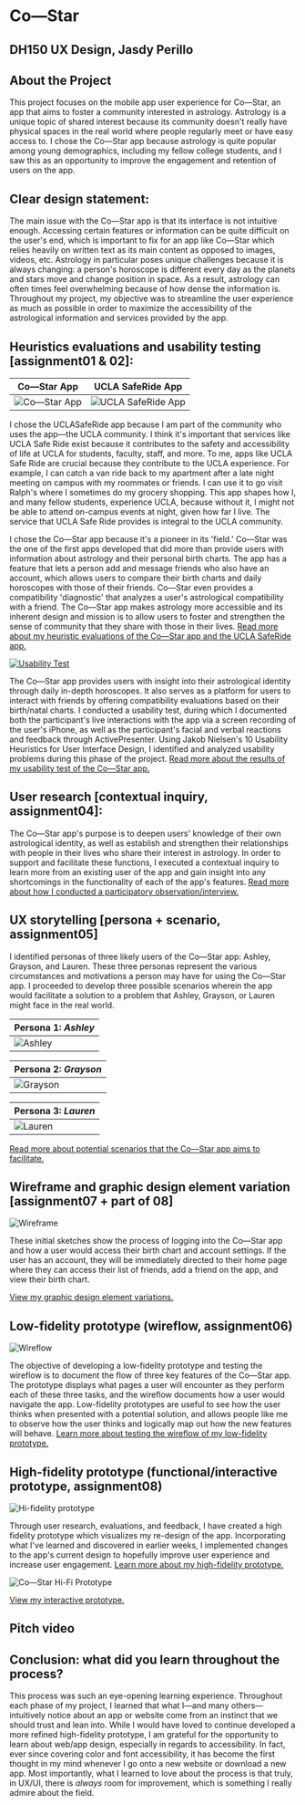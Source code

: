 # Co—Star
## DH150 UX Design, Jasdy Perillo

## About the Project
This project focuses on the mobile app user experience for Co—Star, an app that aims to foster a community interested in astrology. Astrology is a unique topic of shared interest because its community doesn't really have physical spaces in the real world where people regularly meet or have easy access to. I chose the Co—Star app because astrology is quite popular among young demographics, including my fellow college students, and I saw this as an opportunity to improve the engagement and retention of users on the app. 

## Clear design statement: 
The main issue with the Co—Star app is that its interface is not intuitive enough. Accessing certain features or information can be quite difficult on the user's end, which is important to fix for an app like Co—Star which relies heavily on written text as its main content as opposed to images, videos, etc. Astrology in particular poses unique challenges because it is always changing: a person's horoscope is different every day as the planets and stars move and change position in space. As a result, astrology can often times feel overwhelming because of how dense the information is. Throughout my project, my objective was to streamline the user experience as much as possible in order to maximize the accessibility of the astrological information and services provided by the app. 

## Heuristics evaluations and usability testing [assignment01 & 02]:
Co—Star App | UCLA SafeRide App
------------|------------------
![Co—Star App](https://www.costarastrology.com/ae79d1856d442121e3193ec45552b22e.png)|![UCLA SafeRide App](https://drive.google.com/uc?id=1VkNl9y5_Y07X-yzWwfkaPe04EwyaRhyn)

I chose the UCLASafeRide app because I am part of the community who uses the app—the UCLA community. I think it's important that services like UCLA Safe Ride exist because it contributes to the safety and accessibility of life at UCLA for students, faculty, staff, and more. To me, apps like UCLA Safe Ride are crucial because they contribute to the UCLA experience. For example, I can catch a van ride back to my apartment after a late night meeting on campus with my roommates or friends. I can use it to go visit Ralph's where I sometimes do my grocery shopping. This app shapes how I, and many fellow students, experience UCLA, because without it, I might not be able to attend on-campus events at night, given how far I live. The service that UCLA Safe Ride provides is integral to the UCLA community.

I chose the Co—Star app because it's a pioneer in its 'field.' Co—Star was the one of the first apps developed that did more than provide users with information about astrology and their personal birth charts. The app has a feature that lets a person add and message friends who also have an account, which allows users to compare their birth charts and daily horoscopes with those of their friends. Co—Star even provides a compatibility 'diagnostic' that analyzes a user's astrological compatibility with a friend. The Co—Star app makes astrology more accessible and its inherent design and mission is to allow users to foster and strengthen the sense of community that they share with those in their lives. [Read more about my heuristic evaluations of the Co—Star app and the UCLA SafeRide app.](https://github.com/jasdyperillo/DH-150/blob/master/Assignment-01/README2old.md)

[![Usability Test](https://drive.google.com/uc?id=199mwi4zg7FumCMclRz5TiOaH54-bwWfa)](https://drive.google.com/uc?id=1_mpuG16G6bMX4zHBM04jWuiE07jLloum)

The Co—Star app provides users with insight into their astrological identity through daily in-depth horoscopes. It also serves as a platform for users to interact with friends by offering compatibility evaluations based on their birth/natal charts. I conducted a usability test, during which I documented both the participant's live interactions with the app via  a screen recording of the user's iPhone, as well as the participant's facial and verbal reactions and feedback through ActivePresenter. Using Jakob Nielsen's 10 Usability Heuristics for User Interface Design, I identified and analyzed usability problems during this phase of the project. [Read more about the results of my usability test of the Co—Star app.](https://github.com/jasdyperillo/DH-150/blob/master/Assignment-02/README.md)

## User research [contextual inquiry, assignment04]:
The Co—Star app's purpose is to deepen users' knowledge of their own astrological identity, as well as establish and strengthen their relationships with people in their lives who share their interest in astrology. In order to support and facilitate these functions, I executed a contextual inquiry to learn more from an existing user of the app and gain insight into any shortcomings in the functionality of each of the app's features. [Read more about how I conducted a participatory observation/interview.](https://github.com/jasdyperillo/DH-150/blob/master/Assignment-04/README.md) 

## UX storytelling [persona + scenario, assignment05]
I identified personas of three likely users of the Co—Star app: Ashley, Grayson, and Lauren. These three personas represent the various circumstances and motivations a person may have for using the Co—Star app. I proceeded to develop three possible scenarios wherein the app would facilitate a solution to a problem that Ashley, Grayson, or Lauren might face in the real world. 

Persona 1: _Ashley_ |
--------------------|
![Ashley](https://camo.githubusercontent.com/6566cf2d4b2ba2e60607ec5e98baa10f09c70904/68747470733a2f2f616b372e706963646e2e6e65742f7368757474657273746f636b2f766964656f732f363136373530372f7468756d622f312e6a7067)|

Persona 2: _Grayson_|
--------------------|
![Grayson](https://camo.githubusercontent.com/79639091e0befb561bd90dc67b125dec13d29c30/68747470733a2f2f6661726d7765656b2e636f6d2f77702d636f6e74656e742f75706c6f6164732f323031392f30382f322e34343535353338392e6a7067)|

Persona 3: _Lauren_|
-------------------|
![Lauren](https://camo.githubusercontent.com/89ef4b67910346c5f5a242cea683f058d38dcbb3/68747470733a2f2f7777772e6f6e6574726176656c2e636f6d2f676f696e672d706c616365732f77702d636f6e74656e742f75706c6f6164732f323031362f30372f7368757474657273746f636b5f3136363532323438312d383130783534302e6a7067)|

[Read more about potential scenarios that the Co—Star app aims to facilitate.](https://github.com/jasdyperillo/DH-150/blob/master/Assignment-05/README.md)

## Wireframe and graphic design element variation [assignment07 + part of 08]
![Wireframe](https://camo.githubusercontent.com/5fe5448c0331c20203d1fd69f169ff8df1919edb/68747470733a2f2f64726976652e676f6f676c652e636f6d2f75633f69643d314767746d62597072665035575a646d436163346e4f4e35696e37743361786f31)

These initial sketches show the process of logging into the Co—Star app and how a user would access their birth chart and account settings. If the user has an account, they will be immediately directed to their home page where they can access their list of friends, add a friend on the app, and view their birth chart. 

[View my graphic design element variations.](https://jasdyperillo.github.io/DH-150/Assignment-07/colors-jasdyPerillo.html)

## Low-fidelity prototype (wireflow, assignment06)
![Wireflow](https://camo.githubusercontent.com/19c1d55a4ba3c7923fc60da405133b4c40399326/68747470733a2f2f64726976652e676f6f676c652e636f6d2f75633f69643d3150765344684c755f524d626b6d6d3779553867754e49364a6e4645636172376d)

The objective of developing a low-fidelity prototype and testing the wireflow is to document the flow of three key features of the Co—Star app. The prototype displays what pages a user will encounter as they perform each of these three tasks, and the wireflow documents how a user would navigate the app. Low-fidelity prototypes are useful to see how the user thinks when presented with a potential solution, and allows people like me to observe how the user thinks and logically map out how the new features will behave. [Learn more about testing the wireflow of my low-fidelity prototype.](https://github.com/jasdyperillo/DH-150/blob/master/Assignment-06/README.md)

## High-fidelity prototype (functional/interactive prototype, assignment08)
![Hi-fidelity prototype](https://camo.githubusercontent.com/ccb1c66328d582fa938ec8d04b3f1ac6f9ec537a/68747470733a2f2f64726976652e676f6f676c652e636f6d2f75633f69643d3156364157616d723662564b6a30586d5363524c714a6c536f52326c754a4c4b72)

Through user research, evaluations, and feedback, I have created a high fidelity prototype which visualizes my re-design of the app. Incorporating what I've learned and discovered in earlier weeks, I implemented changes to the app's current design to hopefully improve user experience and increase user engagement. [Learn more about my high-fidelity prototype.](https://github.com/jasdyperillo/DH-150/tree/master/Assignment-08)

![Co—Star Hi-Fi Prototype](https://camo.githubusercontent.com/21b68474531bdc63d4bf558277fd900c9dd0e90a/68747470733a2f2f64726976652e676f6f676c652e636f6d2f75633f69643d3179687842323063484a796b5a4753436162687055765647714346615f45463169)

[View my interactive prototype.](https://xd.adobe.com/view/25be15e8-cb15-430b-739a-f08c0417a2c8-538f/)

## Pitch video 

## Conclusion: what did you learn throughout the process?
This process was such an eye-opening learning experience. Throughout each phase of my project, I learned that what I—and many others—intuitively notice about an app or website come from an instinct that we should trust and lean into. While I would have loved to continue developed a more refined high-fidelity prototype, I am grateful for the opportunity to learn about web/app design, especially in regards to accessibility. In fact, ever since covering color and font accessibility, it has become the first thought in my mind whenever I go onto a new website or download a new app. Most importantly, what I learned to love about the process is that truly, in UX/UI, there is _always_ room for improvement, which is something I really admire about the field.
